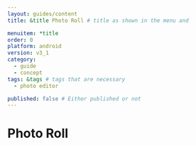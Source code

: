 ```yaml
---
layout: guides/content
title: &title Photo Roll # title as shown in the menu and 

menuitem: *title
order: 0
platform: android
version: v3_1
category: 
  - guide
  - concept
tags: &tags # tags that are necessary
  - photo editor 

published: false # Either published or not 
---
```

# Photo Roll
